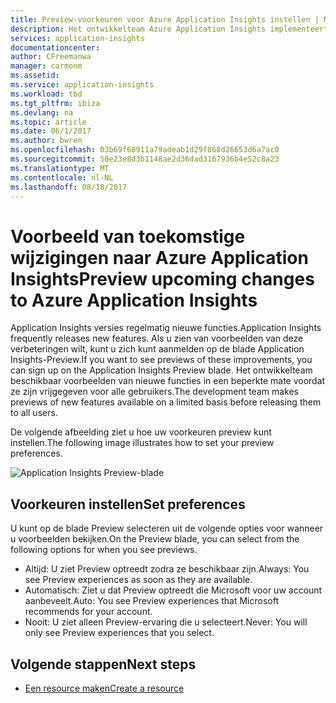 ```yaml
---
title: Preview-voorkeuren voor Azure Application Insights instellen | Microsoft Docs
description: Het ontwikkelteam Azure Application Insights implementeert nieuwe ervaringen. U kunt instellen welke nieuwe mogelijkheden die u wilt bekijken in de Azure portal.
services: application-insights
documentationcenter: 
author: CFreemanwa
manager: carmonm
ms.assetid: 
ms.service: application-insights
ms.workload: tbd
ms.tgt_pltfrm: ibiza
ms.devlang: na
ms.topic: article
ms.date: 06/1/2017
ms.author: bwren
ms.openlocfilehash: 03b69f68911a79adeab1d29f868d26653d6a7ac0
ms.sourcegitcommit: 50e23e8d3b1148ae2d36dad3167936b4e52c8a23
ms.translationtype: MT
ms.contentlocale: nl-NL
ms.lasthandoff: 08/18/2017
---
```

# <a name="preview-upcoming-changes-to-azure-application-insights"></a><span data-ttu-id="5d7fb-104">Voorbeeld van toekomstige wijzigingen naar Azure Application Insights</span><span class="sxs-lookup"><span data-stu-id="5d7fb-104">Preview upcoming changes to Azure Application Insights</span></span> 

<span data-ttu-id="5d7fb-105">Application Insights versies regelmatig nieuwe functies.</span><span class="sxs-lookup"><span data-stu-id="5d7fb-105">Application Insights frequently releases new features.</span></span> <span data-ttu-id="5d7fb-106">Als u zien van voorbeelden van deze verbeteringen wilt, kunt u zich kunt aanmelden op de blade Application Insights-Preview.</span><span class="sxs-lookup"><span data-stu-id="5d7fb-106">If you want to see previews of these improvements, you can sign up on the Application Insights Preview blade.</span></span>  <span data-ttu-id="5d7fb-107">Het ontwikkelteam beschikbaar voorbeelden van nieuwe functies in een beperkte mate voordat ze zijn vrijgegeven voor alle gebruikers.</span><span class="sxs-lookup"><span data-stu-id="5d7fb-107">The development team makes previews of new features available on a limited basis before releasing them to all users.</span></span> 

<span data-ttu-id="5d7fb-108">De volgende afbeelding ziet u hoe uw voorkeuren preview kunt instellen.</span><span class="sxs-lookup"><span data-stu-id="5d7fb-108">The following image illustrates how to set your preview preferences.</span></span>

![Application Insights Preview-blade](./media/app-insights-preview/preview.png)

## <a name="set-preferences"></a><span data-ttu-id="5d7fb-110">Voorkeuren instellen</span><span class="sxs-lookup"><span data-stu-id="5d7fb-110">Set preferences</span></span>

<span data-ttu-id="5d7fb-111">U kunt op de blade Preview selecteren uit de volgende opties voor wanneer u voorbeelden bekijken.</span><span class="sxs-lookup"><span data-stu-id="5d7fb-111">On the Preview blade, you can select from the following options for when you see previews.</span></span>

- <span data-ttu-id="5d7fb-112">Altijd: U ziet Preview optreedt zodra ze beschikbaar zijn.</span><span class="sxs-lookup"><span data-stu-id="5d7fb-112">Always: You see Preview experiences as soon as they are available.</span></span>
- <span data-ttu-id="5d7fb-113">Automatisch: Ziet u dat Preview optreedt die Microsoft voor uw account aanbeveelt.</span><span class="sxs-lookup"><span data-stu-id="5d7fb-113">Auto: You see Preview experiences that Microsoft recommends for your account.</span></span> 
- <span data-ttu-id="5d7fb-114">Nooit: U ziet alleen Preview-ervaring die u selecteert.</span><span class="sxs-lookup"><span data-stu-id="5d7fb-114">Never: You will only see Preview experiences that you select.</span></span> 

## <a name="next-steps"></a><span data-ttu-id="5d7fb-115">Volgende stappen</span><span class="sxs-lookup"><span data-stu-id="5d7fb-115">Next steps</span></span>

- [<span data-ttu-id="5d7fb-116">Een resource maken</span><span class="sxs-lookup"><span data-stu-id="5d7fb-116">Create a resource</span></span>](app-insights-create-new-resource.md)
